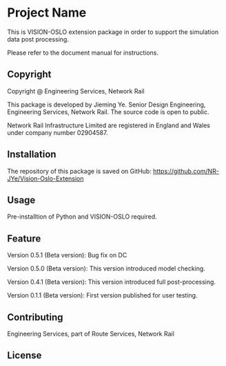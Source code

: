 # Project Name

This is VISION-OSLO extension package in order to support the simulation data post processing.

Please refer to the document manual for instructions.

## Copyright

Copyright @ Engineering Services, Network Rail

This package is developed by Jieming Ye. Senior Design Engineering, Engineering Services, Network Rail.
The source code is open to public.

Network Rail Infrastructure Limited are registered in England and Wales under company number 02904587.

## Installation
The repository of this package is saved on GitHub:
https://github.com/NR-JYe/Vision-Oslo-Extension

## Usage
Pre-installtion of Python and VISION-OSLO required.

## Feature
Version 0.5.1 (Beta version): Bug fix on DC

Version 0.5.0 (Beta version): This version introduced model checking.

Version 0.4.1 (Beta version): This version introduced full post-processing.

Version 0.1.1 (Beta version): First version published for user testing.

## Contributing
Engineering Services, part of Route Services, Network Rail

## License
